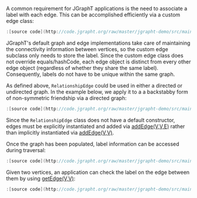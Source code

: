 A common requirement for JGraphT applications is the need to associate a label
with each edge.  This can be accomplished efficiently via a custom edge class:

```java
:[source code](http://code.jgrapht.org/raw/master/jgrapht-demo/src/main/java/org/jgrapht/demo/LabeledEdges.java?example=edgeclass)
```

JGraphT's default graph and edge implementations take care of
maintaining the connectivity information between vertices, so the
custom edge subclass only needs to store the label.  Since the custom
edge class does not override equals/hashCode, each edge object is
distinct from every other edge object (regardless of whether they
share the same label).  Consequently, labels do not have to be
unique within the same graph.

As defined above, `RelationshipEdge` could be used in either a
directed or undirected graph.  In the example below, we apply it to a
a backstabby form of non-symmetric friendship via a directed graph:

```java
:[source code](http://code.jgrapht.org/raw/master/jgrapht-demo/src/main/java/org/jgrapht/demo/LabeledEdges.java?example=create)
```

Since the `RelationshipEdge` class does not have a default constructor, edges
must be explicitly instantiated and added via [addEdge(V,V,E)](http://jgrapht.org/javadoc/org/jgrapht/Graph.html#addEdge-V-V-E-) rather than implicitly instantiated via
[addEdge(V,V)](http://jgrapht.org/javadoc/org/jgrapht/Graph.html#addEdge-V-V-).

Once the graph has been populated, label information can be accessed during traversal:

```java
:[source code](http://code.jgrapht.org/raw/master/jgrapht-demo/src/main/java/org/jgrapht/demo/LabeledEdges.java?example=print)
```

Given two vertices, an application can check the label on the edge between them by using [getEdge(V,V)](http://jgrapht.org/javadoc/org/jgrapht/Graph.html#getEdge-V-V-):

```java
:[source code](http://code.jgrapht.org/raw/master/jgrapht-demo/src/main/java/org/jgrapht/demo/LabeledEdges.java?example=isEnemyOf)
```

